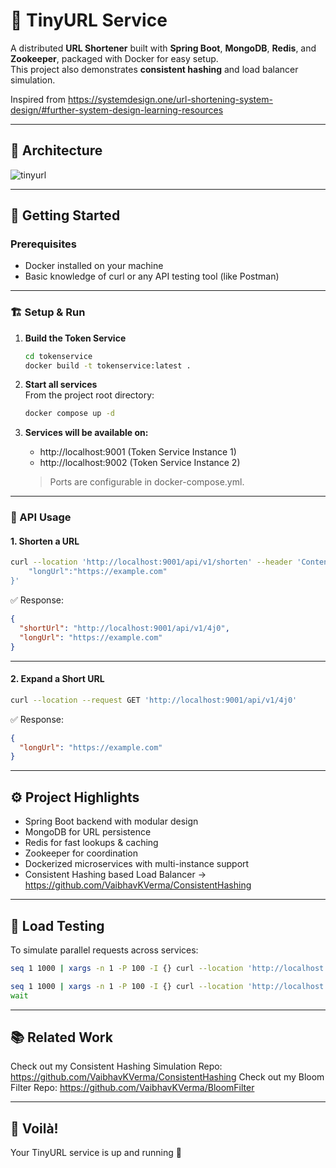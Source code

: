 # 🔗 TinyURL Service

A distributed **URL Shortener** built with **Spring Boot**, **MongoDB**, **Redis**, and **Zookeeper**, packaged with Docker for easy setup.  
This project also demonstrates **consistent hashing** and load balancer simulation.

Inspired from https://systemdesign.one/url-shortening-system-design/#further-system-design-learning-resources

---

## 📸 Architecture
![tinyurl](https://github.com/user-attachments/assets/7f977690-aa4c-49fa-ace0-013e3bd0dc39)

---

## 🚀 Getting Started

### Prerequisites
- Docker installed on your machine
- Basic knowledge of curl or any API testing tool (like Postman)

---

### 🏗️ Setup & Run

1. **Build the Token Service**
   ```bash
   cd tokenservice
   docker build -t tokenservice:latest .
   ```

2. **Start all services**  
   From the project root directory:
   ```bash
   docker compose up -d
   ```

3. **Services will be available on:**
    - http://localhost:9001 (Token Service Instance 1)
    - http://localhost:9002 (Token Service Instance 2)

   > Ports are configurable in docker-compose.yml.

---

### 🔑 API Usage

#### 1. Shorten a URL
```bash
curl --location 'http://localhost:9001/api/v1/shorten' --header 'Content-Type: application/json' --data '{
    "longUrl":"https://example.com"
}'
```

✅ Response:
```json
{
  "shortUrl": "http://localhost:9001/api/v1/4j0",
  "longUrl": "https://example.com"
}
```

---

#### 2. Expand a Short URL
```bash
curl --location --request GET 'http://localhost:9001/api/v1/4j0'
```

✅ Response:
```json
{
  "longUrl": "https://example.com"
}
```

---

## ⚙️ Project Highlights
- Spring Boot backend with modular design
- MongoDB for URL persistence
- Redis for fast lookups & caching
- Zookeeper for coordination
- Dockerized microservices with multi-instance support
- Consistent Hashing based Load Balancer → https://github.com/VaibhavKVerma/ConsistentHashing

---

## 🧪 Load Testing
To simulate parallel requests across services:

```bash
seq 1 1000 | xargs -n 1 -P 100 -I {} curl --location 'http://localhost:9001/api/v1/shorten'   --header 'Content-Type: application/json'   --data '{"longUrl":"https://example.com"}' &

seq 1 1000 | xargs -n 1 -P 100 -I {} curl --location 'http://localhost:9002/api/v1/shorten'   --header 'Content-Type: application/json'   --data '{"longUrl":"https://example.com"}' &
wait
```

---

## 📚 Related Work
Check out my Consistent Hashing Simulation Repo: https://github.com/VaibhavKVerma/ConsistentHashing
Check out my Bloom Filter Repo: https://github.com/VaibhavKVerma/BloomFilter

---

## 🎉 Voilà!
Your TinyURL service is up and running 🚀
